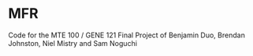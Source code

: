 # MFR

Code for the MTE 100 / GENE 121 Final Project of Benjamin Duo, Brendan Johnston, Niel Mistry and Sam Noguchi

